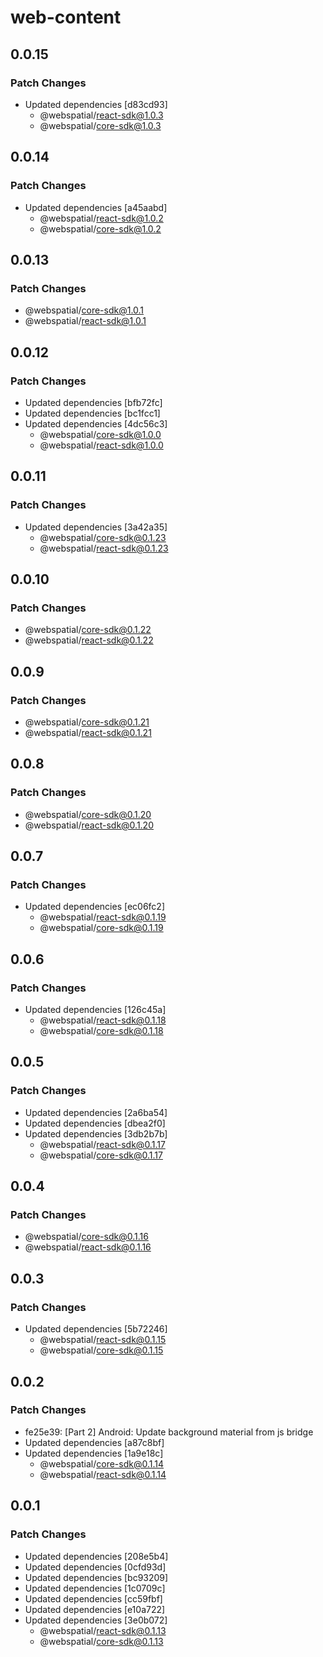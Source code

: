 # web-content

## 0.0.15

### Patch Changes

- Updated dependencies [d83cd93]
  - @webspatial/react-sdk@1.0.3
  - @webspatial/core-sdk@1.0.3

## 0.0.14

### Patch Changes

- Updated dependencies [a45aabd]
  - @webspatial/react-sdk@1.0.2
  - @webspatial/core-sdk@1.0.2

## 0.0.13

### Patch Changes

- @webspatial/core-sdk@1.0.1
- @webspatial/react-sdk@1.0.1

## 0.0.12

### Patch Changes

- Updated dependencies [bfb72fc]
- Updated dependencies [bc1fcc1]
- Updated dependencies [4dc56c3]
  - @webspatial/core-sdk@1.0.0
  - @webspatial/react-sdk@1.0.0

## 0.0.11

### Patch Changes

- Updated dependencies [3a42a35]
  - @webspatial/core-sdk@0.1.23
  - @webspatial/react-sdk@0.1.23

## 0.0.10

### Patch Changes

- @webspatial/core-sdk@0.1.22
- @webspatial/react-sdk@0.1.22

## 0.0.9

### Patch Changes

- @webspatial/core-sdk@0.1.21
- @webspatial/react-sdk@0.1.21

## 0.0.8

### Patch Changes

- @webspatial/core-sdk@0.1.20
- @webspatial/react-sdk@0.1.20

## 0.0.7

### Patch Changes

- Updated dependencies [ec06fc2]
  - @webspatial/react-sdk@0.1.19
  - @webspatial/core-sdk@0.1.19

## 0.0.6

### Patch Changes

- Updated dependencies [126c45a]
  - @webspatial/react-sdk@0.1.18
  - @webspatial/core-sdk@0.1.18

## 0.0.5

### Patch Changes

- Updated dependencies [2a6ba54]
- Updated dependencies [dbea2f0]
- Updated dependencies [3db2b7b]
  - @webspatial/react-sdk@0.1.17
  - @webspatial/core-sdk@0.1.17

## 0.0.4

### Patch Changes

- @webspatial/core-sdk@0.1.16
- @webspatial/react-sdk@0.1.16

## 0.0.3

### Patch Changes

- Updated dependencies [5b72246]
  - @webspatial/react-sdk@0.1.15
  - @webspatial/core-sdk@0.1.15

## 0.0.2

### Patch Changes

- fe25e39: [Part 2] Android: Update background material from js bridge
- Updated dependencies [a87c8bf]
- Updated dependencies [1a9e18c]
  - @webspatial/core-sdk@0.1.14
  - @webspatial/react-sdk@0.1.14

## 0.0.1

### Patch Changes

- Updated dependencies [208e5b4]
- Updated dependencies [0cfd93d]
- Updated dependencies [bc93209]
- Updated dependencies [1c0709c]
- Updated dependencies [cc59fbf]
- Updated dependencies [e10a722]
- Updated dependencies [3e0b072]
  - @webspatial/react-sdk@0.1.13
  - @webspatial/core-sdk@0.1.13
